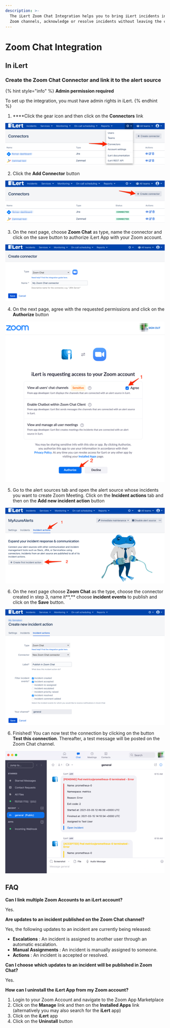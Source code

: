 ```yaml
---
description: >-
  The iLert Zoom Chat Integration helps you to bring iLert incidents into your
  Zoom channels, acknowledge or resolve incidents without leaving the chat.
---
```


# Zoom Chat Integration

## In iLert <a id="create-alarm-source"></a>

### Create the Zoom Chat Connector and link it to the alert source

{% hint style="info" %}
**Admin permission required**

To set up the integration, you must have admin rights in iLert.
{% endhint %}

1. ****Click the gear icon and then click on the **Connectors** link

![](../../.gitbook/assets/screenshot_16_03_21__15_46.png)

2. Click the **Add Connector** button

![](../../.gitbook/assets/screenshot_16_03_21__15_48.png)

3. On the next page, choose **Zoom Chat** as type, name the connector and click on the save button to authorize iLert App with your Zoom account.

![](../../.gitbook/assets/screenshot_16_03_21__16_18.png)

4. On the next page, agree with the requested permissions and click on the **Authorize** button

![](../../.gitbook/assets/screenshot_16_03_21__15_53.png)

5. Go to the alert sources tab and open the alert source whose incidents you want to create Zoom Meeting. Click on the **Incident actions** tab and then on the **Add new incident action** button

![](../../.gitbook/assets/screenshot_16_03_21__16_04.png)

6. On the next page choose **Zoom Chat** as the type, choose the connector created in step 3, name it**,** choose **incident events** to publish and click on the **Save** button.

![](../../.gitbook/assets/screenshot_16_03_21__16_27.png)

6. Finished! You can now test the connection by clicking on the button **Test this connection**. Thereafter, a test message will be posted on the Zoom Chat channel.

![](../../.gitbook/assets/screenshot_16_03_21__16_30.png)

## FAQ <a id="faq"></a>

**Can I link multiple Zoom Accounts to an iLert account?**

Yes.

**Are updates to an incident published on the Zoom Chat channel?**

Yes, the following updates to an incident are currently being released:

* **Escalations** : An incident is assigned to another user through an automatic escalation.
* **Manual Assignments** : An incident is manually assigned to someone.
* **Actions** : An incident is accepted or resolved.

**Can I choose which updates to an incident will be published in Zoom Chat?**

Yes.

**How can I uninstall the iLert App from my Zoom account?**

1. Login to your Zoom Account and navigate to the Zoom App Marketplace
2. Click on the **Manage** link and then on the **Installed Apps** link \(alternatively you may also search for the **iLert** app\)
3. Click on the **iLert** app
4. Click on the **Uninstall** button

